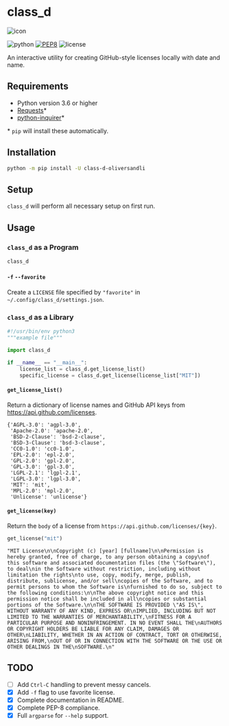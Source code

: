 # class_d

![icon](resources/class_d_icon.png)

![python](https://img.shields.io/badge/python-3.6-brightgren)
[![PEP8](https://img.shields.io/badge/code%20style-pep8-orange.svg)](https://www.python.org/dev/peps/pep-0008/)
![license](https://img.shields.io/badge/license-MIT-blue)

An interactive utility for creating GitHub-style licenses locally with date and name.

## Requirements

* Python version 3.6 or higher
* [Requests](https://requests.readthedocs.io/en/master/)\*
* [python-inquirer](https://github.com/magmax/python-inquirer)\*

\* `pip` will install these automatically.

## Installation

```bash
python -m pip install -U class-d-oliversandli
```

## Setup

`class_d` will perform all necessary setup on first run.

## Usage

### `class_d` as a Program

```bash
class_d
```

#### `-f` `--favorite`

Create a `LICENSE` file specified by `"favorite"` in `~/.config/class_d/settings.json`.

### `class_d` as a Library

```python
#!/usr/bin/env python3
"""example file"""

import class_d

if __name__ == "__main__":
    license_list = class_d.get_license_list()
    specific_license = class_d.get_license(license_list["MIT"])
```

#### `get_license_list()`

Return a dictionary of license names and GitHub API keys from https://api.github.com/licenses.

```
{'AGPL-3.0': 'agpl-3.0',
 'Apache-2.0': 'apache-2.0',
 'BSD-2-Clause': 'bsd-2-clause',
 'BSD-3-Clause': 'bsd-3-clause',
 'CC0-1.0': 'cc0-1.0',
 'EPL-2.0': 'epl-2.0',
 'GPL-2.0': 'gpl-2.0',
 'GPL-3.0': 'gpl-3.0',
 'LGPL-2.1': 'lgpl-2.1',
 'LGPL-3.0': 'lgpl-3.0',
 'MIT': 'mit',
 'MPL-2.0': 'mpl-2.0',
 'Unlicense': 'unlicense'}
```

#### `get_license(key)`

Return the `body` of a license from `https://api.github.com/licenses/{key}`.

```python
get_license("mit")
```

```
"MIT License\n\nCopyright (c) [year] [fullname]\n\nPermission is hereby granted, free of charge, to any person obtaining a copy\nof this software and associated documentation files (the \"Software\"), to deal\nin the Software without restriction, including without limitation the rights\nto use, copy, modify, merge, publish, distribute, sublicense, and/or sell\ncopies of the Software, and to permit persons to whom the Software is\nfurnished to do so, subject to the following conditions:\n\nThe above copyright notice and this permission notice shall be included in all\ncopies or substantial portions of the Software.\n\nTHE SOFTWARE IS PROVIDED \"AS IS\", WITHOUT WARRANTY OF ANY KIND, EXPRESS OR\nIMPLIED, INCLUDING BUT NOT LIMITED TO THE WARRANTIES OF MERCHANTABILITY,\nFITNESS FOR A PARTICULAR PURPOSE AND NONINFRINGEMENT. IN NO EVENT SHALL THE\nAUTHORS OR COPYRIGHT HOLDERS BE LIABLE FOR ANY CLAIM, DAMAGES OR OTHER\nLIABILITY, WHETHER IN AN ACTION OF CONTRACT, TORT OR OTHERWISE, ARISING FROM,\nOUT OF OR IN CONNECTION WITH THE SOFTWARE OR THE USE OR OTHER DEALINGS IN THE\nSOFTWARE.\n"
```

## TODO

- [ ] Add `Ctrl-C` handling to prevent messy cancels.
- [X] Add `-f` flag to use favorite license.
- [X] Complete documentation in README.
- [X] Complete PEP-8 compliance.
- [X] Full `argparse` for `--help` support.
